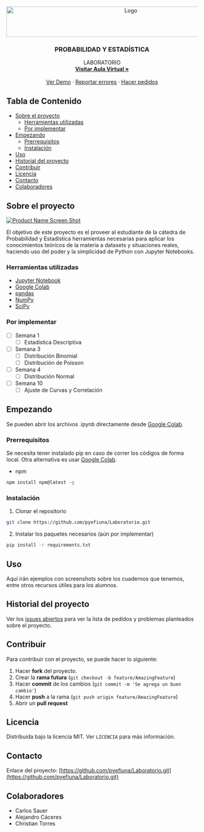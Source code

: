 <br />
<p align="center">
  <a href="https://github.com/github_username/Laboratorio">
    <img src="https://images.hindawi.com/journals/jps/jps.banner.jpg" alt="Logo" width="640" height="80">
  </a>

  <h3 align="center">PROBABILIDAD Y ESTADÍSTICA</h3>

  <p align="center">
    LABORATORIO
    <br />
    <a href="https://eaula.ing.una.py/course/view.php?id=34"><strong>Visitar Aula Virtual »</strong></a>
    <br />
    <br />
    <a href="https://github.com/pyefiuna/Laboratorio">Ver Demo</a>
    ·
    <a href="https://github.com/pyefiuna/Laboratorio/issues">Reportar errores</a>
    ·
    <a href="https://github.com/pyefiuna/Laboratorio/issues">Hacer pedidos</a>
  </p>
</p>




## Tabla de Contenido

* [Sobre el proyecto](#sobre-el-proyecto)
  * [Herramientas utilizadas](#herramientas-utilizadas)
  * [Por implementar](#por-implementar)
* [Empezando](#empezando)
  * [Prerrequisitos](#prerrequisitos)
  * [Instalación](#instalación)
* [Uso](#uso)
* [Historial del proyecto](#historial-del-proyecto)
* [Contribuir](#contribuir)
* [Licencia](#licencia)
* [Contacto](#contacto)
* [Colaboradores](#colaboradores)



<!-- SOBRE EL PROYECTO -->
## Sobre el proyecto

[![Product Name Screen Shot][product-screenshot]](https://example.com)

El objetivo de este proyecto es el proveer al estudiante de la cátedra de Probabilidad y Estadística herramientas necesarias para aplicar los conocimientos teóricos de la materia a datasets y situaciones reales, haciendo uso del poder y la simplicidad de Python con Jupyter Notebooks.


### Herramientas utilizadas

* [Jupyter Notebook](https://jupyter.org/)
* [Google Colab](https://colab.research.google.com/)
* [pandas](https://pandas.pydata.org/)
* [NumPy](https://numpy.org/)
* [SciPy](https://www.scipy.org/)

### Por implementar
* [ ] Semana 1
  - [ ] Estadística Descriptiva
* [ ] Semana 3
  - [ ] Distribución Binomial
  - [ ] Distribución de Poisson
* [ ] Semana 4
  - [ ] Distribución Normal
* [ ] Semana 10
  - [ ] Ajuste de Curvas y Correlación

## Empezando

Se pueden abrir los archivos .ipynb directamente desde [Google Colab](https://colab.research.google.com/).

### Prerrequisitos

Se necesita tener instalado pip en caso de correr los códigos de forma local. Otra alternativa es usar [Google Colab](https://colab.research.google.com/).
* npm
```sh
npm install npm@latest -g
```

### Instalación

1. Clonar el repositorio
```sh
git clone https://github.com/pyefiuna/Laboratorio.git
```
2. Instalar los paquetes necesarios (aún por implementar)
```sh
pip install -r requirements.txt
```



<!-- USAGE EXAMPLES -->
## Uso

Aquí irán ejemplos con screenshots sobre los cuadernos que tenemos, entre otros recursos útiles para los alumnos.



<!-- ROADMAP -->
## Historial del proyecto

Ver los [issues abiertos](https://github.com/github_username/Laboratorio/issues) para ver la lista de pedidos y problemas planteados sobre el proyecto.




## Contribuir

Para contribuir con el proyecto, se puede hacer lo siguiente:

1. Hacer **fork** del proyecto.
2. Crear la **rama futura** (`git checkout -b feature/AmazingFeature`)
3. Hacer **commit** de los cambios (`git commit -m 'Se agrega un buen cambio'`)
4. Hacer **push** a la rama (`git push origin feature/AmazingFeature`)
5. Abrir un **pull request**



<!-- LICENSE -->
## Licencia

Distribuida bajo la licencia MIT. Ver `LICENCIA` para más información.



## Contacto

Enlace del proyecto: [https://github.com/pyefiuna/Laboratorio.git](https://github.com/pyefiuna/Laboratorio.git)



## Colaboradores

* Carlos Sauer
* Alejandro Cáceres
* Christian Torres



[product-screenshot]: https://fiverr-res.cloudinary.com/images/t_main1,q_auto,f_auto,q_auto,f_auto/gigs/166073512/original/8d38f82581e58de40ed5b587ce6d15aaaac49bf2/solve-data-science-machine-learning-deep-learning-problems.png
